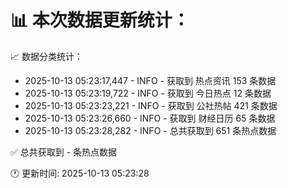 📊 本次数据更新统计：
==========================

📈 数据分类统计：
- 2025-10-13 05:23:17,447 - INFO - 获取到 热点资讯 153 条数据
- 2025-10-13 05:23:19,722 - INFO - 获取到 今日热点 12 条数据
- 2025-10-13 05:23:23,221 - INFO - 获取到 公社热帖 421 条数据
- 2025-10-13 05:23:26,660 - INFO - 获取到 财经日历 65 条数据
- 2025-10-13 05:23:28,282 - INFO - 总共获取到 651 条热点数据

✅ 总共获取到 - 条热点数据

🕐 更新时间: 2025-10-13 05:23:28
